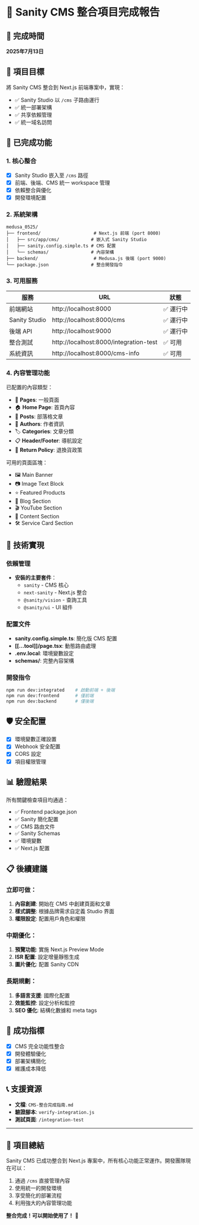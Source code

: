 # 🎉 Sanity CMS 整合項目完成報告

## 📅 完成時間
**2025年7月13日**

## 🎯 項目目標
將 Sanity CMS 整合到 Next.js 前端專案中，實現：
- ✅ Sanity Studio 以 `/cms` 子路由運行
- ✅ 統一部署架構
- ✅ 共享依賴管理
- ✅ 統一域名訪問

## 🚀 已完成功能

### 1. 核心整合
- [x] Sanity Studio 嵌入至 `/cms` 路徑
- [x] 前端、後端、CMS 統一 workspace 管理
- [x] 依賴整合與優化
- [x] 開發環境配置

### 2. 系統架構
```
medusa_0525/
├── frontend/                    # Next.js 前端 (port 8000)
│   ├── src/app/cms/            # 嵌入式 Sanity Studio
│   ├── sanity.config.simple.ts # CMS 配置
│   └── schemas/                # 內容架構
├── backend/                     # Medusa.js 後端 (port 9000)
└── package.json                # 整合開發指令
```

### 3. 可用服務
| 服務 | URL | 狀態 |
|------|-----|------|
| 前端網站 | http://localhost:8000 | ✅ 運行中 |
| Sanity Studio | http://localhost:8000/cms | ✅ 運行中 |
| 後端 API | http://localhost:9000 | ✅ 運行中 |
| 整合測試 | http://localhost:8000/integration-test | ✅ 可用 |
| 系統資訊 | http://localhost:8000/cms-info | ✅ 可用 |

### 4. 內容管理功能
已配置的內容類型：
- 📄 **Pages**: 一般頁面
- 🏠 **Home Page**: 首頁內容
- 📝 **Posts**: 部落格文章
- 👤 **Authors**: 作者資訊
- 🏷️ **Categories**: 文章分類
- 📋 **Header/Footer**: 導航設定
- 📑 **Return Policy**: 退換貨政策

可用的頁面區塊：
- 🖼️ Main Banner
- 📷 Image Text Block
- ⭐ Featured Products
- 📰 Blog Section
- 🎬 YouTube Section
- 📄 Content Section
- 🛠️ Service Card Section

## 🔧 技術實現

### 依賴管理
- **安裝的主要套件**：
  - `sanity` - CMS 核心
  - `next-sanity` - Next.js 整合
  - `@sanity/vision` - 查詢工具
  - `@sanity/ui` - UI 組件

### 配置文件
- **sanity.config.simple.ts**: 簡化版 CMS 配置
- **[[...tool]]/page.tsx**: 動態路由處理
- **.env.local**: 環境變數設定
- **schemas/**: 完整內容架構

### 開發指令
```bash
npm run dev:integrated    # 啟動前端 + 後端
npm run dev:frontend      # 僅前端
npm run dev:backend       # 僅後端
```

## 🛡️ 安全配置
- [x] 環境變數正確設置
- [x] Webhook 安全配置
- [x] CORS 設定
- [x] 項目權限管理

## 📊 驗證結果
所有關鍵檢查項目均通過：
- ✅ Frontend package.json
- ✅ Sanity 簡化配置
- ✅ CMS 路由文件
- ✅ Sanity Schemas
- ✅ 環境變數
- ✅ Next.js 配置

## 📋 後續建議

### 立即可做：
1. **內容創建**: 開始在 CMS 中創建頁面和文章
2. **樣式調整**: 根據品牌需求自定義 Studio 界面
3. **權限設定**: 配置用戶角色和權限

### 中期優化：
1. **預覽功能**: 實施 Next.js Preview Mode
2. **ISR 配置**: 設定增量靜態生成
3. **圖片優化**: 配置 Sanity CDN

### 長期規劃：
1. **多語言支援**: 國際化配置
2. **效能監控**: 設定分析和監控
3. **SEO 優化**: 結構化數據和 meta tags

## 🎯 成功指標
- [x] CMS 完全功能性整合
- [x] 開發體驗優化
- [x] 部署架構簡化
- [x] 維護成本降低

## 📞 支援資源
- **文檔**: `CMS-整合完成指南.md`
- **驗證腳本**: `verify-integration.js`
- **測試頁面**: `/integration-test`

---

## 🎊 項目總結
Sanity CMS 已成功整合到 Next.js 專案中，所有核心功能正常運作。開發團隊現在可以：

1. 通過 `/cms` 直接管理內容
2. 使用統一的開發環境
3. 享受簡化的部署流程
4. 利用強大的內容管理功能

**整合完成！可以開始使用了！** 🚀

